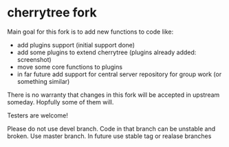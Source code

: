 # cherrytree fork 

Main goal for this fork is to add new functions to code like:
- add plugins support (initial support done)
- add some plugins to extend cherrytree (plugins already added: screenshot)
- move some core functions to plugins
- in far future add support for central server repository for group work (or something similar)

There is no warranty that changes in this fork will be accepted in upstream someday. Hopfully some of them will.

Testers are welcome!

Please do not use devel branch. Code in that branch can be unstable and broken. Use master branch. In future use stable tag or realase branches
